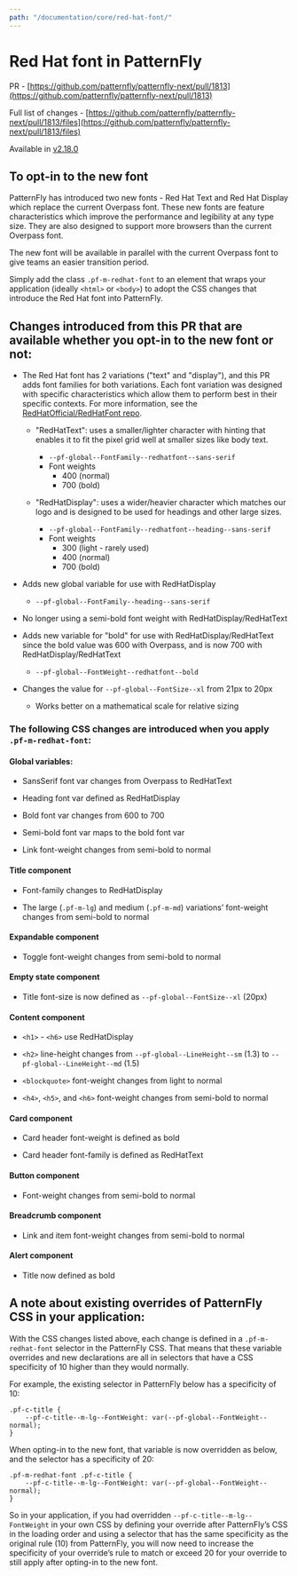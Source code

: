 ```yaml
---
path: "/documentation/core/red-hat-font/"
---
```

# Red Hat font in PatternFly

PR - [https://github.com/patternfly/patternfly-next/pull/1813](https://github.com/patternfly/patternfly-next/pull/1813)

Full list of changes - [https://github.com/patternfly/patternfly-next/pull/1813/files](https://github.com/patternfly/patternfly-next/pull/1813/files)

Available in [v2.18.0](https://github.com/patternfly/patternfly-next/releases/tag/v2.18.0)

## To opt-in to the new font

PatternFly has introduced two new fonts - Red Hat Text and Red Hat Display which replace the current Overpass font. These new fonts are feature characteristics which improve the performance and legibility at any type size. They are also designed to support more browsers than the current Overpass font.

The new font will be available in parallel with the current Overpass font to give teams an easier transition period.

Simply add the class `.pf-m-redhat-font` to an element that wraps your application (ideally `<html>` or `<body>`) to adopt the CSS changes that introduce the Red Hat font into PatternFly.

## Changes introduced from this PR that are available whether you opt-in to the new font or not:

-   The Red Hat font has 2 variations ("text" and "display"), and this PR adds font families for both variations. Each font variation was designed with specific characteristics which allow them to perform best in their specific contexts. For more information, see the [RedHatOfficial/RedHatFont repo](https://github.com/RedHatOfficial/RedHatFont/).

	-   "RedHatText": uses a smaller/lighter character with hinting that enables it to fit the pixel grid well at smaller sizes like body text.
		-   `--pf-global--FontFamily--redhatfont--sans-serif`
		-   Font weights
			-   400 (normal)
			-   700 (bold)

	-   "RedHatDisplay": uses a wider/heavier character which matches our logo and is designed to be used for headings and other large sizes.
		-   `--pf-global--FontFamily--redhatfont--heading--sans-serif`
		-   Font weights
			-   300 (light - rarely used)
			-   400 (normal)
			-   700 (bold)

-   Adds new global variable for use with RedHatDisplay
	-   `--pf-global--FontFamily--heading--sans-serif`

-   No longer using a semi-bold font weight with RedHatDisplay/RedHatText

-   Adds new variable for "bold" for use with RedHatDisplay/RedHatText since the bold value was 600 with Overpass, and is now 700 with RedHatDisplay/RedHatText
	-   `--pf-global--FontWeight--redhatfont--bold`

-   Changes the value for `--pf-global--FontSize--xl` from 21px to 20px    
	-   Works better on a mathematical scale for relative sizing

### The following CSS changes are introduced when you apply `.pf-m-redhat-font`:

#### Global variables:

-   SansSerif font var changes from Overpass to RedHatText
    
-   Heading font var defined as RedHatDisplay
    
-   Bold font var changes from 600 to 700
    
-   Semi-bold font var maps to the bold font var
    
-   Link font-weight changes from semi-bold to normal

#### Title component

-   Font-family changes to RedHatDisplay
    
-   The large (`.pf-m-lg`) and medium (`.pf-m-md`) variations’ font-weight changes from semi-bold to normal

#### Expandable component

-   Toggle font-weight changes from semi-bold to normal

#### Empty state component

-   Title font-size is now defined as `--pf-global--FontSize--xl` (20px)

#### Content component

-   `<h1>` - `<h6>` use RedHatDisplay
    
-   `<h2>` line-height changes from `--pf-global--LineHeight--sm` (1.3) to `--pf-global--LineHeight--md` (1.5)
    
-   `<blockquote>` font-weight changes from light to normal
    
-   `<h4>`, `<h5>`, and `<h6>` font-weight changes from semi-bold to normal

#### Card component

-   Card header font-weight is defined as bold
    
-   Card header font-family is defined as RedHatText

#### Button component

-   Font-weight changes from semi-bold to normal

#### Breadcrumb component

-   Link and item font-weight changes from semi-bold to normal

#### Alert component

-   Title now defined as bold

## A note about existing overrides of PatternFly CSS in your application:

With the CSS changes listed above, each change is defined in a `.pf-m-redhat-font` selector in the PatternFly CSS. That means that these variable overrides and new declarations are all in selectors that have a CSS specificity of 10 higher than they would normally.

For example, the existing selector in PatternFly below has a specificity of 10:
```
.pf-c-title {
	--pf-c-title--m-lg--FontWeight: var(--pf-global--FontWeight--normal);
}
```

When opting-in to the new font, that variable is now overridden as below, and the selector has a specificity of 20:
```
.pf-m-redhat-font .pf-c-title {
	--pf-c-title--m-lg--FontWeight: var(--pf-global--FontWeight--normal);
}
```
  

So in your application, if you had overridden `--pf-c-title--m-lg--FontWeight` in your own CSS by defining your override after PatternFly’s CSS in the loading order and using a selector that has the same specificity as the original rule (10) from PatternFly, you will now need to increase the specificity of your override’s rule to match or exceed 20 for your override to still apply after opting-in to the new font.